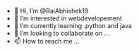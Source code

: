 - 👋 Hi, I’m @RaiAbhishek19
- 👀 I’m interested in webdevelopement
- 🌱 I’m currently learning .python and java
- 💞️ I’m looking to collaborate on ...
- 📫 How to reach me ...

<!---
RaiAbhishek19/RaiAbhishek19 is a ✨ special ✨ repository because its `README.md` (this file) appears on your GitHub profile.
You can click the Preview link to take a look at your changes.
--->
